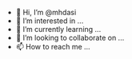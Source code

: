 - 👋 Hi, I’m @mhdasi
- 👀 I’m interested in ...
- 🌱 I’m currently learning ...
- 💞️ I’m looking to collaborate on ...
- 📫 How to reach me ...

<!---
mhdasi/mhdasi is a ✨ special ✨ repository because its `README.md` (this file) appears on your GitHub profile.
You can click the Preview link to take a look at your changes.
--->
